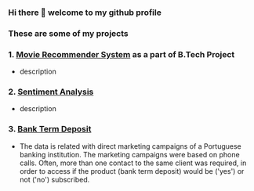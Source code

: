 ### Hi there 👋 welcome to my github profile

### These are some of my projects

### 1. [Movie Recommender System](https://github.com/chaharhimanshu/BTP-Movie-Recommender-System) as a part of B.Tech Project

- description

### 2. [Sentiment Analysis](https://github.com/chaharhimanshu/sentiment_analysis)

- description

### 3. [Bank Term Deposit](https://github.com/chaharhimanshu/Bank_term_deposit) 

- The data is related with direct marketing campaigns of a Portuguese banking institution. The marketing campaigns were based on phone calls. Often, more than one contact to the same client was required, in order to access if the product (bank term deposit) would be ('yes') or not ('no') subscribed.


<!--
**chaharhimanshu/chaharhimanshu** is a ✨ _special_ ✨ repository because its `README.md` (this file) appears on your GitHub profile.

Here are some ideas to get you started:

- 🔭 I’m currently working on ...
- 🌱 I’m currently learning ...
- 👯 I’m looking to collaborate on ...
- 🤔 I’m looking for help with ...
- 💬 Ask me about ...
- 📫 How to reach me: ...
- 😄 Pronouns: ...
- ⚡ Fun fact: ...
-->
